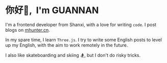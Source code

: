# <Hello>你好👋, &nbsp;I'm GUANNAN</Hello>

I'm a frontend developer from Shanxi, with a love for writing `code`. I post blogs on [mhunter.cn](https://www.mhunter.cn/).

In my spare time, I learn `Three.js`. I try to write some English posts to level up my English, with the aim to work remotely in the future. 

I also like skateboarding and skiing 🏂, but I don't do risky tricks.
